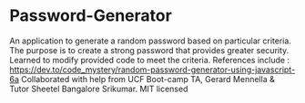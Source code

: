 # Password-Generator
An application to generate a random password based on particular criteria. 
The purpose is to create a strong password that provides greater security.
Learned to modify provided code to meet the criteria.
References include : https://dev.to/code_mystery/random-password-generator-using-javascript-6a
Collaborated with help from UCF Boot-camp TA, Gerard Mennella & Tutor Sheetel Bangalore Srikumar.
MIT licensed
